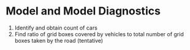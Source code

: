 # Model and Model Diagnostics

1. Identify and obtain count of cars
2. Find ratio of grid boxes covered by vehicles to total number of grid boxes taken
   by the road (tentative)
